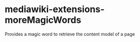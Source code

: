 # mediawiki-extensions-moreMagicWords
Provides a magic word to retrieve the content model of a page
